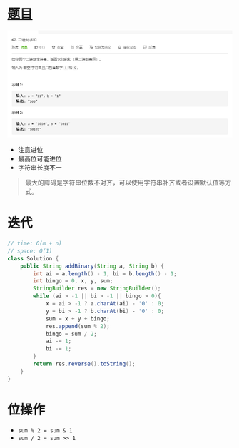 # [题目](https://leetcode-cn.com/problems/add-binary/)

![image-20210527105454169](../.imgs/67.png)

- 注意进位
- 最高位可能进位
- 字符串长度不一

> 最大的障碍是字符串位数不对齐，可以使用字符串补齐或者设置默认值等方式。

# 迭代

```java
// time: O(m + n)
// space: O(1)
class Solution {
    public String addBinary(String a, String b) {
        int ai = a.length() - 1, bi = b.length() - 1;
        int bingo = 0, x, y, sum;
        StringBuilder res = new StringBuilder();
        while (ai > -1 || bi > -1 || bingo > 0){
            x = ai > -1 ? a.charAt(ai) - '0' : 0;
            y = bi > -1 ? b.charAt(bi) - '0' : 0;
            sum = x + y + bingo;
            res.append(sum % 2);
            bingo = sum / 2;
            ai -= 1;
            bi -= 1;
        }
        return res.reverse().toString();
    }
}
```

# 位操作

- ``sum % 2 = sum & 1``
- ``sum / 2 = sum >> 1``


